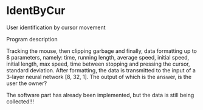 # IdentByCur
User identification by cursor movement

Program description

Tracking the mouse, then clipping garbage аnd finally, data formatting up to 8 parameters, namely: time, running length, average speed, initial speed, initial length, max speed, time between stopping and pressing the cursor, standard deviation. After formatting, the data is transmitted to the input of a 3-layer neural network [8, 32, 1]. The output of which is the answer, is the user the owner?

The software part has already been implemented, but the data is still being collected!!!
